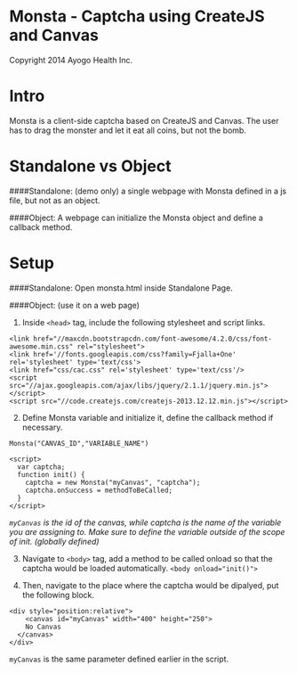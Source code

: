 Monsta - Captcha using CreateJS and Canvas
======
Copyright 2014 Ayogo Health Inc.

Intro
======
Monsta is a client-side captcha based on CreateJS and Canvas. The user has to drag the monster and let it eat all coins, but not the bomb.

Standalone vs Object
======
####Standalone:
(demo only) a single webpage with Monsta defined in a js file, but not as an object.

####Object:
A webpage can initialize the Monsta object and define a callback method.

Setup
======
####Standalone:
Open monsta.html inside Standalone Page.

####Object:
(use it on a web page)

1. Inside ```<head>``` tag, include the following stylesheet and script links.
```
<link href="//maxcdn.bootstrapcdn.com/font-awesome/4.2.0/css/font-awesome.min.css" rel="stylesheet">
<link href='//fonts.googleapis.com/css?family=Fjalla+One' rel='stylesheet' type='text/css'>
<link href="css/cac.css" rel='stylesheet' type='text/css'/>
<script src="//ajax.googleapis.com/ajax/libs/jquery/2.1.1/jquery.min.js"></script>
<script src="//code.createjs.com/createjs-2013.12.12.min.js"></script>
```

2. Define Monsta variable and initialize it, define the callback method if necessary.
``` 
Monsta("CANVAS_ID","VARIABLE_NAME")
```

```
<script>
  var captcha;
  function init() {
    captcha = new Monsta("myCanvas", "captcha");
    captcha.onSuccess = methodToBeCalled;
  }
</script>
```
*```myCanvas``` is the id of the canvas, while captcha is the name of the variable you are assigning to. Make sure to define the variable outside of the scope of init. (globally defined)*

3. Navigate to ```<body>``` tag, add a method to be called onload so that the captcha would be loaded automatically.
```<body onload="init()">```

4. Then, navigate to the place where the captcha would be dipalyed, put the following block.
```
<div style="position:relative">
	<canvas id="myCanvas" width="400" height="250">
    No Canvas
  </canvas>
</div>
```
```myCanvas``` is the same parameter defined earlier in the script.
